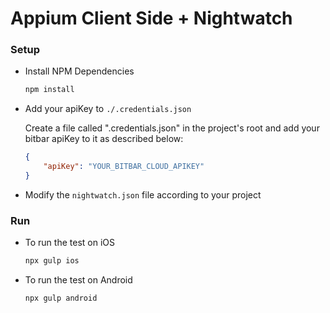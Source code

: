 # Appium Client Side + Nightwatch

### Setup

* Install NPM Dependencies

    ```sh
    npm install
    ```

* Add your apiKey to `./.credentials.json`

   Create a file called ".credentials.json" in the project's root and add your bitbar apiKey to it as described below:

    ```json
    {
        "apiKey": "YOUR_BITBAR_CLOUD_APIKEY"
    }
    ```

* Modify the `nightwatch.json` file according to your project

### Run

* To run the test on iOS

    ```sh
    npx gulp ios
    ```

* To run the test on Android

    ```sh
    npx gulp android
    ```
